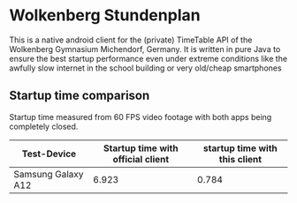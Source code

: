 # Wolkenberg Stundenplan

This is a native android client for the (private) TimeTable API of the Wolkenberg Gymnasium Michendorf, Germany. 
It is written in pure Java to ensure the best startup performance even under extreme conditions like the awfully slow internet in the school building or very old/cheap smartphones

## Startup time comparison

Startup time measured from 60 FPS video footage with both apps being completely closed.

| Test-Device        | Startup time with official client | startup time with this client |
|--------------------|-----------------------------------|-------------------------------| 
| Samsung Galaxy A12 | 6.923                             | 0.784                         |